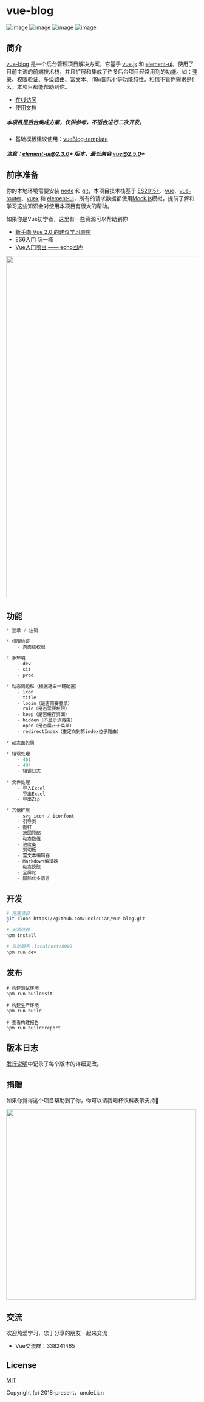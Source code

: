 # vue-blog

![image](https://img.shields.io/badge/vue-2.6.8-green.svg)
![image](https://img.shields.io/badge/vue--router-3.0.2-green.svg)
![image](https://img.shields.io/badge/vuex-3.1.0-green.svg)
![image](https://img.shields.io/badge/element--ui-2.6.1-blue.svg)

## 简介

[vue-blog](https://github.com/uncleLian/vue-blog) 是一个后台管理项目解决方案，它基于 [vue.js](https://github.com/vuejs/vue) 和 [element-ui](https://github.com/ElemeFE/element)。使用了目前主流的前端技术栈，并且扩展和集成了许多后台项目经常用到的功能。如：登录、权限验证、多级路由、富文本、I18n国际化等功能特性。相信不管你需求是什么，本项目都能帮助到你。

- [在线访问](http://blog.liansixin.win)
- [使用文档](http://liansixin.win/vue-blog-book)

##### 本项目是后台集成方案，仅供参考，不适合进行二次开发。

- 基础模板建议使用：[vueBlog-template](https://github.com/uncleLian/vueBlog-template)

##### 注意：element-ui@2.3.0+ 版本，最低兼容 vue@2.5.0+

## 前序准备
你的本地环境需要安装 [node](http://nodejs.cn/) 和 [git](https://git-scm.com/)，本项目技术栈基于 [ES2015+](http://es6.ruanyifeng.com/)、[vue](https://cn.vuejs.org)、[vue-router](https://router.vuejs.org/zh-cn/)、[vuex](https://vuex.vuejs.org/zh-cn/) 和 [element-ui](http://element-cn.eleme.io/#/zh-CN/component/installation)，所有的请求数据都使用[Mock.js](http://mockjs.com/)模拟，提前了解和学习这些知识会对使用本项目有很大的帮助。

如果你是Vue初学者，这里有一些资源可以帮助到你

- [新手向 Vue 2.0 的建议学习顺序](https://zhuanlan.zhihu.com/p/23134551?refer=evanyou)
- [ES6入门 阮一峰](http://es6.ruanyifeng.com/)
- [Vue入门项目 —— echo回声](https://github.com/uncleLian/vue2-echo)

<img src="http://poci6sbqi.bkt.clouddn.com/vue-blog.png" width="900px" style="max-width: 100%;"/>

## 功能

```js
* 登录 / 注销

* 权限验证
    - 页面级权限
    
* 多环境
    - dev
    - sit
    - prod

* 动态侧边栏（根据路由一键配置）
    - icon
    - title
    - login（是否需要登录）
    - role（是否需要权限）
    - keep（是否缓存页面）
    - hidden（不显示该路由）
    - open（是否展开子菜单）
    - redirectIndex（重定向到第index位子路由）
    
* 动态面包屑
    
* 错误处理
    - 401
    - 404
    - 错误日志
    
* 文件处理
    - 导入Excel
    - 导出Excel
    - 导出Zip

* 其他扩展
    - svg icon / iconfont
    - 引导页
    - 图钉
    - 返回顶部
    - 动态数值
    - 进度条
    - 剪切板
    - 富文本编辑器
    - Markdown编辑器
    - 动态换肤
    - 全屏化
    - 国际化多语言

```

## 开发
```bash
# 克隆项目
git clone https://github.com/uncleLian/vue-blog.git

# 安装依赖
npm install

# 启动服务：localhost:8002
npm run dev
```
## 发布

```
# 构建测试环境
npm run build:sit

# 构建生产环境
npm run build

# 查看构建报告
npm run build:report
```

## 版本日志
[发行说明](https://github.com/uncleLian/vue2-blog/releases)中记录了每个版本的详细更改。


## 捐赠
如果你觉得这个项目帮助到了你，你可以请我喝杯饮料表示支持🍹

<img src="http://poci6sbqi.bkt.clouddn.com/donate.jpg" width="500px" style="max-width: 100%;"/>

## 交流
欢迎热爱学习、忠于分享的朋友一起来交流
- Vue交流群：338241465

## License
[MIT](http://opensource.org/licenses/MIT)

Copyright (c) 2018-present，uncleLian
